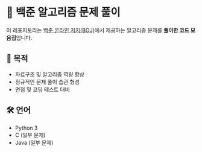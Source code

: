 # 🧠 백준 알고리즘 문제 풀이

이 레포지토리는 [백준 온라인 저지(BOJ)](https://www.acmicpc.net/)에서 제공하는 알고리즘 문제를 **풀이한 코드 모음집**입니다.

## 📌 목적

- 자료구조 및 알고리즘 역량 향상
- 정규적인 문제 풀이 습관 형성
- 면접 및 코딩 테스트 대비

## 🛠️ 언어

- Python 3
- C (일부 문제)
- Java (일부 문제)
